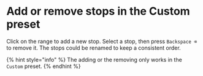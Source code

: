 # Add or remove stops in the Custom preset

Click on the range to add a new stop. Select a stop, then press `Backspace ⌫` to remove it. The stops could be renamed to keep a consistent order.

{% hint style="info" %}
The adding or the removing only works in the `Custom` preset.
{% endhint %}
